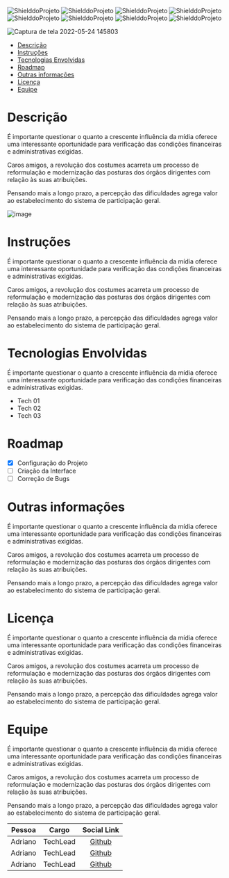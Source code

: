 <!-- PARA ESCOLHER AS CORES DAS LINGUAGENS USAR O SITE https://brandcolors.net/ -->
![ShielddoProjeto](https://img.shields.io/badge/Nome-Projeto-b52e31.svg?style=for-the-badge)
![ShielddoProjeto](https://img.shields.io/badge/Versão-0.0.1-e9ebec.svg?style=for-the-badge)
![ShielddoProjeto](https://img.shields.io/badge/License-GNU-orange?style=for-the-badge)
![ShielddoProjeto](https://img.shields.io/badge/Linguagem-Escolhida-00c4cc.svg?style=for-the-badge)
![ShielddoProjeto](https://img.shields.io/github/repo-size/renato-sampaio/modelo?style=for-the-badge)
![ShielddoProjeto](https://img.shields.io/tokei/lines/github/renato-sampaio/modelo?style=for-the-badge)
![ShielddoProjeto](https://img.shields.io/github/stars/renato-sampaio/modelo?style=for-the-badge) 
![ShielddoProjeto](https://img.shields.io/github/last-commit/renato-sampaio/modelo?style=for-the-badge)

<!-- Envie a imagem por meio de uma ISSUE e cole o link aqui nessa linha abaixo -->
![Captura de tela 2022-05-24 145803](https://user-images.githubusercontent.com/78602574/170101631-0425fe2f-a848-48f4-aef2-76be99ba273a.png)


- [Descrição](#descrição)
- [Instruções](#instruções)
- [Tecnologias Envolvidas](#tecnologias-envolvidas)
- [Roadmap](#roadmap)
- [Outras informações](#outras-informações)
- [Licença](#licença)
- [Equipe](#equipe)
  
# Descrição

É importante questionar o quanto a crescente influência da mídia oferece uma interessante oportunidade para verificação das condições financeiras e administrativas exigidas.

Caros amigos, a revolução dos costumes acarreta um processo de reformulação e modernização das posturas dos órgãos dirigentes com relação às suas atribuições.

Pensando mais a longo prazo, a percepção das dificuldades agrega valor ao estabelecimento do sistema de participação geral.

<!-- 
    AS IMAGENS DE BANNERS EU COLOQUEI UM TAMANHO DE 1280 X 300 
    PARA IMAGENS DE TELA E OUTRAS NECESSIDADES, COLOQUE 1280 X 1280
-->
![image](https://user-images.githubusercontent.com/78602574/170101852-4cab57d2-a4be-4693-8508-7bf78e3b7886.png)


# Instruções

É importante questionar o quanto a crescente influência da mídia oferece uma interessante oportunidade para verificação das condições financeiras e administrativas exigidas.

Caros amigos, a revolução dos costumes acarreta um processo de reformulação e modernização das posturas dos órgãos dirigentes com relação às suas atribuições.

Pensando mais a longo prazo, a percepção das dificuldades agrega valor ao estabelecimento do sistema de participação geral.

# Tecnologias Envolvidas

É importante questionar o quanto a crescente influência da mídia oferece uma interessante oportunidade para verificação das condições financeiras e administrativas exigidas.

- Tech 01
- Tech 02
- Tech 03

# Roadmap
- [x] Configuração do Projeto
- [ ] Criação da Interface
- [ ] Correção de Bugs 

# Outras informações

É importante questionar o quanto a crescente influência da mídia oferece uma interessante oportunidade para verificação das condições financeiras e administrativas exigidas.

Caros amigos, a revolução dos costumes acarreta um processo de reformulação e modernização das posturas dos órgãos dirigentes com relação às suas atribuições.

Pensando mais a longo prazo, a percepção das dificuldades agrega valor ao estabelecimento do sistema de participação geral.

# Licença

É importante questionar o quanto a crescente influência da mídia oferece uma interessante oportunidade para verificação das condições financeiras e administrativas exigidas.

Caros amigos, a revolução dos costumes acarreta um processo de reformulação e modernização das posturas dos órgãos dirigentes com relação às suas atribuições.

Pensando mais a longo prazo, a percepção das dificuldades agrega valor ao estabelecimento do sistema de participação geral.

# Equipe

É importante questionar o quanto a crescente influência da mídia oferece uma interessante oportunidade para verificação das condições financeiras e administrativas exigidas.

Caros amigos, a revolução dos costumes acarreta um processo de reformulação e modernização das posturas dos órgãos dirigentes com relação às suas atribuições.

Pensando mais a longo prazo, a percepção das dificuldades agrega valor ao estabelecimento do sistema de participação geral.

Pessoa | Cargo | Social Link
:-----:|:-----:|:----------:
Adriano | TechLead | [Github](http://www.github.com/adrianoleitedasilva)
Adriano | TechLead | [Github](http://www.github.com/adrianoleitedasilva)
Adriano | TechLead | [Github](http://www.github.com/adrianoleitedasilva)

